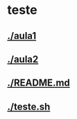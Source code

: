 # teste <br>
## [./aula1](https://github.com/IgorAvilaPereira/teste/tree/main/./aula1) <br>
## [./aula2](https://github.com/IgorAvilaPereira/teste/tree/main/./aula2) <br>
## [./README.md](https://github.com/IgorAvilaPereira/teste/tree/main/./README.md) <br>
## [./teste.sh](https://github.com/IgorAvilaPereira/teste/tree/main/./teste.sh) <br>
